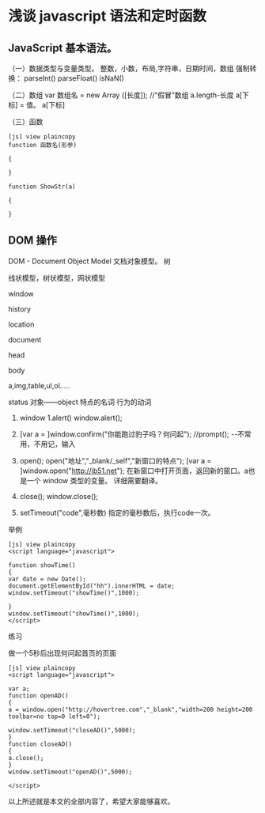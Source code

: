 # 浅谈 javascript 语法和定时函数  
  
## JavaScript 基本语法。

（一）数据类型与变量类型。 整数，小数，布局,字符串，日期时间，数组 强制转换： parseInt() parseFloat() isNaN()

（二）数组 var 数组名 = new Array ([长度]); //“假冒”数组 a.length-长度 a[下标] = 值。 a[下标]

（三）函数
  
```
[js] view plaincopy
function 函数名(形参)  
  
{  
  
}  
  
function ShowStr(a)  
  
{  
  
}  
```  

## DOM 操作

DOM - Document Object Model 文档对象模型。 树

线状模型，树状模型，网状模型

window

history

location

document
<html></html>

head

body

a,img,table,ul,ol.....

status
对象――object 特点的名词 行为的动词

1. window 1.alert() window.alert();

2. [var a = ]window.confirm("你能跑过豹子吗？何问起"); //prompt(); --不常用，不用记，输入

3. open(); open("地址","_blank/_self","新窗口的特点"); [var a = ]window.open("http://jb51.net"); 在新窗口中打开页面，返回新的窗口。a也是一个 window 类型的变量。 详细需要翻译。

4. close(); window.close();

5. setTimeout("code",毫秒数) 指定的毫秒数后，执行code一次。

举例  
  
```
[js] view plaincopy
<script language="javascript">  
  
function showTime()  
{  
var date = new Date();  
document.getElementById("hh").innerHTML = date;  
window.setTimeout("showTime()",1000);  
  
}  
window.setTimeout("showTime()",1000);  
</script>  
```  

练习

做一个5秒后出现何问起首页的页面
  
```
[js] view plaincopy
<script language="javascript">  
  
var a;  
function openAD()  
{  
a = window.open("http://hovertree.com","_blank","width=200 height=200 toolbar=no top=0 left=0");  
  
window.setTimeout("closeAD()",5000);  
}  
function closeAD()  
{  
a.close();  
}  
window.setTimeout("openAD()",5000);  
  
</script>  
```

以上所述就是本文的全部内容了，希望大家能够喜欢。